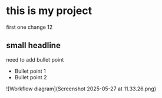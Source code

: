 # this is my project
first one change 12
## small headline
need to add bullet point
- Bullet point 1
- Bullet point 2

![Workflow diagram](Screenshot 2025-05-27 at 11.33.26.png)

